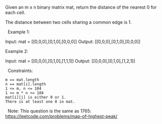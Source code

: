 Given an m x n binary matrix mat, return the distance of the nearest 0 for each cell.

The distance between two cells sharing a common edge is 1.

 
Example 1:

Input: mat = [[0,0,0],[0,1,0],[0,0,0]]
Output: [[0,0,0],[0,1,0],[0,0,0]]


Example 2:

Input: mat = [[0,0,0],[0,1,0],[1,1,1]]
Output: [[0,0,0],[0,1,0],[1,2,1]]


 
Constraints:


	m == mat.length
	n == mat[i].length
	1 <= m, n <= 104
	1 <= m * n <= 104
	mat[i][j] is either 0 or 1.
	There is at least one 0 in mat.


 
Note: This question is the same as 1765: https://leetcode.com/problems/map-of-highest-peak/
